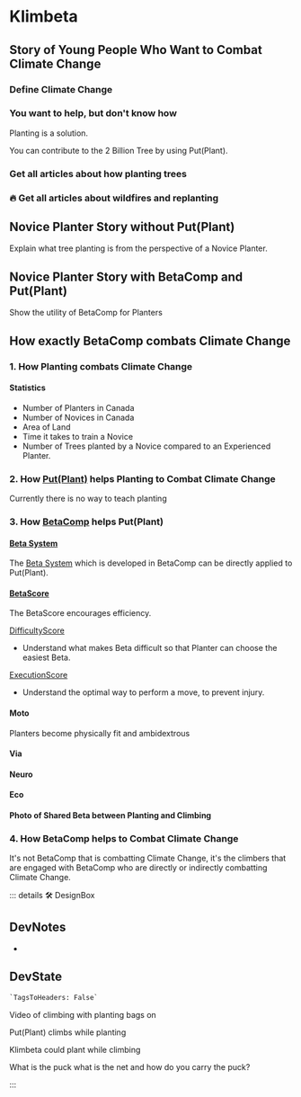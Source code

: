
# Klimbeta

<!-- ![Klimbeta_Put(Plant)](/Klimbeta_Put(Plant).png) -->

## Story of Young People Who Want to Combat Climate Change

### Define Climate Change

<!-- Use Second Person Perspective in the Stories -->

### You want to help, but don't know how

Planting is a solution.

You can contribute to the 2 Billion Tree by using Put(Plant).

### Get all articles about how planting trees

### 🔥 Get all articles about wildfires and replanting

## Novice Planter Story without Put(Plant)

Explain what tree planting is from the perspective of a Novice Planter.

## Novice Planter Story with BetaComp and Put(Plant)

Show the utility of BetaComp for Planters

## How exactly BetaComp combats Climate Change

### 1. How Planting combats Climate Change

#### Statistics

- Number of Planters in Canada
- Number of Novices in Canada
- Area of Land
- Time it takes to train a Novice
- Number of Trees planted by a Novice compared to an Experienced Planter.

### 2. How [Put(Plant)](/guide/What/WhatPut(Plant)) helps Planting to Combat Climate Change

Currently there is no way to teach planting

### 3. How [BetaComp](/guide/What/WhatBetaComp) helps Put(Plant)

#### [Beta System](reference/Beta/WhatBetaSystem)

The [Beta System](reference/Beta/WhatBetaSystem) which is developed in BetaComp can be directly applied to Put(Plant).

#### [BetaScore](/reference/Score/Overview)

The BetaScore encourages efficiency.

[DifficultyScore](/reference/Score/Difficulty/Overview)

- Understand what makes Beta difficult so that Planter can choose the easiest Beta.

[ExecutionScore](/reference/Score)

- Understand the optimal way to perform a move, to prevent injury.

#### Moto

Planters become physically fit and ambidextrous

#### Via

#### Neuro

#### Eco

#### Photo of Shared Beta between Planting and Climbing

### 4. How BetaComp helps to Combat Climate Change

It's not BetaComp that is combatting Climate Change, it's the climbers that are engaged with BetaComp who are directly or indirectly combatting Climate Change.

::: details 🛠 <dev>DesignBox</dev>

## DevNotes

-

## DevState

```py
`TagsToHeaders: False`
```

Video of climbing with planting bags on

Put(Plant) climbs while planting

Klimbeta could plant while climbing

What is the puck what is the net and how do you carry the puck?

:::
